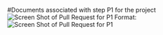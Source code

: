 #Documents associated with step P1 for the project
![Screen Shot of Pull Request for P1](liftoff-assignments/P1_8_11PM.png)
Format: ![Screen Shot of Pull Request for P1](P1_8_11PM.png)
